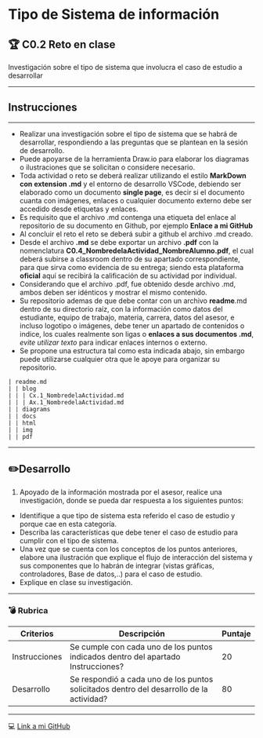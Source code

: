 # Tipo de Sistema de información 
## :trophy: C0.2 Reto en clase
Investigación sobre el tipo de sistema que involucra el caso de estudio a desarrollar
**** 



## Instrucciones
-------------

-   Realizar una investigación sobre el tipo de sistema que se habrá de
    desarrollar, respondiendo a las preguntas que se plantean en la
    sesión de desarrollo.
-   Puede apoyarse de la herramienta Draw.io para elaborar los diagramas
    o ilustraciones que se solicitan o considere necesario.
-   Toda actividad o reto se deberá realizar utilizando el estilo
    **MarkDown con extension .md** y el entorno de desarrollo VSCode,
    debiendo ser elaborado como un documento **single page**, es decir
    si el documento cuanta con imágenes, enlaces o cualquier documento
    externo debe ser accedido desde etiquetas y enlaces.
-   Es requisito que el archivo .md contenga una etiqueta del enlace al
    repositorio de su documento en Github, por ejemplo **Enlace a mi
    GitHub**
-   Al concluir el reto el reto se deberá subir a github el archivo .md
    creado.
-   Desde el archivo **.md** se debe exportar un archivo **.pdf** con la
    nomenclatura **C0.4\_NombredelaActividad\_NombreAlumno.pdf**, el
    cual deberá subirse a classroom dentro de su apartado
    correspondiente, para que sirva como evidencia de su entrega; siendo
    esta plataforma **oficial** aquí se recibirá la calificación de su
    actividad por individual.
-   Considerando que el archivo .pdf, fue obtenido desde archivo .md,
    ambos deben ser idénticos y mostrar el mismo contenido.
-   Su repositorio ademas de que debe contar con un archivo
    **readme**.md dentro de su directorio raíz, con la información como
    datos del estudiante, equipo de trabajo, materia, carrera, datos del
    asesor, e incluso logotipo o imágenes, debe tener un apartado de
    contenidos o indice, los cuales realmente son ligas o **enlaces a
    sus documentos .md**, *evite utilizar texto* para indicar enlaces
    internos o externo.
-   Se propone una estructura tal como esta indicada abajo, sin embargo
    puede utilizarse cualquier otra que le apoye para organizar su
    repositorio.

``` {.hljs}
| readme.md
| | blog
| | | Cx.1_NombredelaActividad.md
| | | Ax.1_NombredelaActividad.md
| | diagrams
| | docs
| | html
| | img
| | pdf    
```

* * * * *

:pencil2:Desarrollo
-----------------------------------------------------------------------------------------------------------------------------------------------------------------------------------------------------------------------------------------------------------------------------------------------------------------------------------------------------------------------------------------------------------------------------------------------------------------------------------------------------------------------------------------------------------------------------------------------------------------------------------------------------------------------------------------------------------------------------------------------------------------------------------------------------------------------------------------------------------------------------------------------------------------------------------------------------------------------------------------------------------------------------------------------------------------------------------------------------------------------------------------------------------------------------------------------------------------------------------------------------------------------------------------------------------------------------------------------------------------------------------------------------------------------------------------------------------------------------------------------------------------------------------------------------------------------------------------------------------------------------------------------------------------------------------------------------------------------------------------------------------------------------------------------------------------------------------------------------------------------------------------------------------------------------------------------------------------------------------------------------------------------------------------------------------------------------------------------------------------------------------------------------------------------------------------------------------------------------------------------------------------------------------------------------------------------------------------------------------------------------------------------------------------------------------------------------------------------------------------------------------------------------------------------------------------------------------------------------------------------------------------------------------------------------------------------------------------------------------------------------------------------------------------------------------------------------------------------------------------------------------------------------------------------------------------------------------------------------------------------------------------------------------------------------------------------------------------------------------------------------------------------------------------------------------------------------------------------------------------------------------------------------------------------------------------------------------------------------------------------------------------------------------------------------------------------------------------------------------------------------------------------------------------------------------------------------------------------------------------------------------------------------------------------------------------------------------------------------------------------------------------------------------------------------------------------------------------------------------------------------------------------------------------------------------------------------------------------------------------------------------------------------------------------------------------------------------------------------------------------------------------------------------------------------------------------------------------------------------------------------------------------------------------------------------------------------------------------------------------------------------------------------------------------------------------------------------------------------------------------------------------------------------------------------------------------------------------------------------------------------------------------------------------------------------------------------------------------------------------------------------------------------------------------------------------------------------------------------------------------------------------------------------------------------------------------------------------------------------------------------------------------------------------------------------------------------------------------------------------------------------------------------------------------------------------------------------------------------------------------------------------------------------------------------------------------------------------------------------------------------------------------------------------------------------------------------------------------------------------------------------------------------------------------------------------------------------------------------------------------------------------------------------------------------------------------------------------------------------------------------------------------------------------------------------------------------------------------------------------------------------------------------------------------------------------------------------------------------------------------------------------------------------------------------------------------------------------------------------------

1.  Apoyado de la información mostrada por el asesor, realice una
    investigación, donde se pueda dar respuesta a los siguientes puntos:

-   Identifique a que tipo de sistema esta referido el caso de estudio y
    porque cae en esta categoría.
-   Describa las características que debe tener el caso de estudio para
    cumplir con el tipo de sistema.
-   Una vez que se cuenta con los conceptos de los puntos anteriores,
    elabore una ilustración que explique el flujo de interacción del
    sistema y sus componentes que lo habrán de integrar (vistas
    gráficas, controladores, Base de datos,..) para el caso de estudio.
-   Explique en clase su investigación.

* * * * *

### :bomb: Rubrica

  |Criterios      | Descripción                                                                                | Puntaje |
  |---------------| ------------------------------------------------------------------------------------------ |---------|
  |Instrucciones  |Se cumple con cada uno de los puntos indicados dentro del apartado Instrucciones?           | 20      |
  |Desarrollo     |Se respondió a cada uno de los puntos solicitados dentro del desarrollo de la actividad?    | 80      |

  ---
  
  :computer: [Link a mi GitHub ]( https://github.com/MoisesMM99/Analisis-Avanzado-de-Software-Mancilla-Mora)
  
  
  
